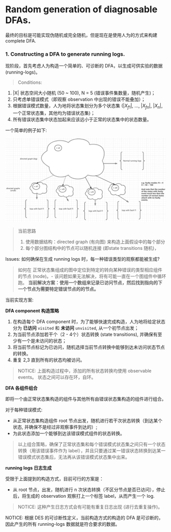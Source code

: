 
# Random generation of diagnosable DFAs.

最终的目标是可能实现伪随机或完全随机，但是现在是使用人为的方式来构建 complete DFA.

### 1. Constructing a DFA to generate running logs.

现阶段，首先考虑人为构造一个简单的、可诊断的 DFA，以生成可供实验的数据 (running-logs)。

> Conditions:

1. |X| 状态空间大小随机 (50 ~ 100), N = 5 (错误事件集数量，随机产生)；
2. 只考虑单错误模式（即观察 observation 中出现的错误不能叠加）；
3. 根据错误模式数量，人为地将状态集划分为多个状态集 (|$X_{f1}$|, ..., |$X_{fn}$|, |$X_n$|, 一个正常状态集，其他均为错误状态集)；
4. 所有错误状态集中状态加起来应该远小于正常的状态集中的状态数量。

一个简单的例子如下:

![construction-of-dfas-without-randomization](./images/non-randomly-construction-of-dfas-with-faulty-events.png)

> 当前思路
> 1. 使用数据结构：directed graph (有向图) 来构造上面假设中的每个部分
> 2. 每个部分图结构中的节点可以随机连接 (即state transitions 随机)，

Issues: 如何确保在生成 running logs 时，每一种错误类型的观察都能被生成?
> 如何在 正常状态集组成的图中定位到特定的转向某种错误的类型相应组件的节点 (node)。- 该问题如果无法解决，将有可能一直在一个图组件中循环跑。
> **当前解决方案：使用一个数组来记录已访问节点，然后找到指向的下一个节点为需要特定错误节点的的节点。**

当前实现方案:

**DFA component 构造策略**

1. 在构造每个 DFA component 时，为了能够快速完成构造，人为地将给定状态分为 **已访问** ``visited`` 和 **未访问** ``unvisited``, 从一个初节点出发；
2. 为当前节点添加若干个（2 - 4个）状态转换 (state transitions), 并确保有至少有一个是未访问的状态；
3. 将当前节点标记为已访问，随机选择当前节点转换中能够到达未访问状态节点的转换。
4. 重复 2,3 直到所有的状态均被访问。

> NOTICE: 上面构造过程中，添加的所有状态转换均使用 observable events。 状态之间可以存在环，自环。

**DFA 各组件组合**

即将一个由正常状态集构造的组件与其他所有由错误状态集构造的组件进行组合。

对于每种错误模式:
- 从正常状态集构造组件 root 节点出发，随机进行若干次状态转换（到达某个状态, 并确保不是经过非观察事件到达的）;
- 为此状态添加一个能够到达该错误模式组件的状态转换。

> 以上组合策略，确保了正常状态集和每个错误模式状态集之间只有一个状态转换（用该错误事件作为 label），并且只要通过某一错误状态转换到达某一错误模式状态集后，无法再从该错误模式状态集中出来。

**running logs 日志生成**

受限于上面提到的构造方式，目前可行的方案是：
- 从 root 节点，出发，随机进行 n 次状态转换（不区分节点是否已访问），停止后，将生成的 observation 观察打上一个标签 label，从而产生一个 log.

> NOTICE: 这种产生日志方式会有可能有重复日志出现 (进行去重复操作)。


NOTICE: 根据 DES 的可诊断性定义，当前构造方式的构造的 DFA 是可诊断的，因此产生的所有 running-logs 数据就是符合要求的数据。

